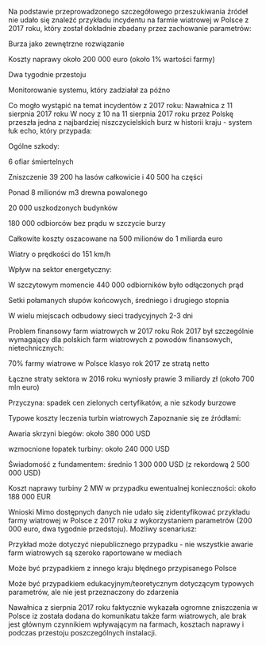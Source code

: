 Na podstawie przeprowadzonego szczegółowego przeszukiwania źródeł nie udało się znaleźć przykładu incydentu na farmie wiatrowej w Polsce z 2017 roku, który został dokładnie zbadany przez zachowanie parametrów:

Burza jako zewnętrzne rozwiązanie

Koszty naprawy około 200 000 euro (około 1% wartości farmy)

Dwa tygodnie przestoju

Monitorowanie systemu, który zadziałał za późno

Co mogło wystąpić na temat incydentów z 2017 roku:
Nawałnica z 11 sierpnia 2017 roku
W nocy z 10 na 11 sierpnia 2017 roku przez Polskę przeszła jedna z najbardziej niszczycielskich burz w historii kraju - system łuk echo, który przypada:​

Ogólne szkody:

6 ofiar śmiertelnych

Zniszczenie 39 200 ha lasów całkowicie i 40 500 ha części

Ponad 8 milionów m3 drewna powalonego

20 000 uszkodzonych budynków

180 000 odbiorców bez prądu w szczycie burzy

Całkowite koszty oszacowane na 500 milionów do 1 miliarda euro​

Wiatry o prędkości do 151 km/h​

Wpływ na sektor energetyczny:

W szczytowym momencie 440 000 odbiorników było odłączonych prąd​

Setki połamanych słupów końcowych, średniego i drugiego stopnia​

W wielu miejscach odbudowy sieci tradycyjnych 2-3 dni​

Problem finansowy farm wiatrowych w 2017 roku
Rok 2017 był szczególnie wymagający dla polskich farm wiatrowych z powodów finansowych, nietechnicznych:​

70% farmy wiatrowe w Polsce klasyo rok 2017 ze stratą netto​

Łączne straty sektora w 2016 roku wyniosły prawie 3 miliardy zł (około 700 mln euro)​

Przyczyna: spadek cen zielonych certyfikatów, a nie szkody burzowe

Typowe koszty leczenia turbin wiatrowych
Zapoznanie się ze źródłami:​

Awaria skrzyni biegów: około 380 000 USD

wzmocnione łopatek turbiny: około 240 000 USD

Świadomość z fundamentem: średnio 1 300 000 USD (z rekordową 2 500 000 USD)

Koszt naprawy turbiny 2 MW w przypadku ewentualnej konieczności: około 188 000 EUR​

Wnioski
Mimo dostępnych danych nie udało się zidentyfikować przykładu farmy wiatrowej w Polsce z 2017 roku z wykorzystaniem parametrów (200 000 euro, dwa tygodnie przedstoju). Możliwy scenariusz:

Przykład może dotyczyć niepublicznego przypadku - nie wszystkie awarie farm wiatrowych są szeroko raportowane w mediach

Może być przypadkiem z innego kraju błędnego przypisanego Polsce

Może być przypadkiem edukacyjnym/teoretycznym dotyczącym typowych parametrów, ale nie jest przeznaczony do zdarzenia

Nawałnica z sierpnia 2017 roku faktycznie wykazała ogromne zniszczenia w Polsce iz została dodana do komunikatu także farm wiatrowych, ale brak jest głównym czynnikiem wpływającym na farmach, kosztach naprawy i podczas przestoju poszczególnych instalacji.